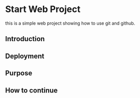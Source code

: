 # Start Web Project

this is a simple web project showing how to use git and github.

## Introduction

## Deployment

## Purpose

## How to continue